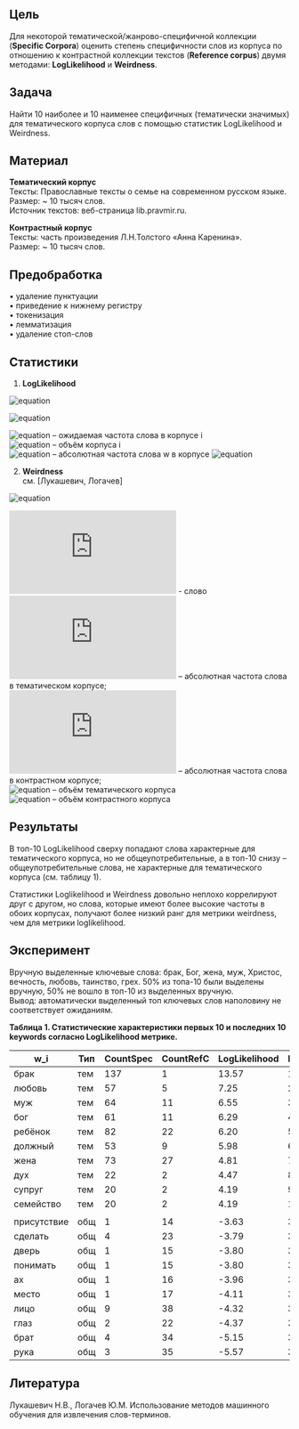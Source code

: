 ## Цель
Для некоторой тематической/жанрово-специфичной коллекции (**Specific Corpora**) оценить степень специфичности слов из корпуса по отношению к контрастной коллекции текстов (**Reference corpus**) двумя методами: **LogLikelihood** и **Weirdness**.

## Задача
Найти 10 наиболее и 10 наименее специфичных (тематически значимых) для тематического корпуса слов с помощью статистик LogLikelihood и Weirdness.

## Материал

**Тематический корпус**  
Тексты: Православные тексты о семье на современном русском языке.  
Размер: ~ 10 тысяч слов.  
Источник текстов: веб-страница lib.pravmir.ru.  

**Контрастный корпус**  
Тексты: часть произведения Л.Н.Толстого «Анна Каренина».  
Размер: ~ 10 тысяч слов.  

## Предобработка

•	удаление пунктуации  
•	приведение к нижнему регистру  
•	токенизация  
•	лемматизация  
•	удаление стоп-слов  

## Статистики
1) **LogLikelihood**  

![equation](http://latex.codecogs.com/gif.latex?Loglikelihood={2}\cdot\left({{SpecC(w)}\cdot{ln\left(\frac{SpecC(w)}{E_1}\right)}+{RefC(w)}\cdot{ln\left(\frac{RefC(w)}{E_2}\right)}}\right)) 

![equation](http://latex.codecogs.com/gif.latex?E{i}%20=%20\frac{{|C{i}|}\cdot{\sum_{w}C{i}(w)}}{\sum_{i}|C{i}|})  
  
![equation](http://latex.codecogs.com/gif.latex?E{i}) – ожидаемая частота слова в корпусе i  
![equation](http://latex.codecogs.com/gif.latex?|C{i}|) – объём корпуса i  
![equation](http://latex.codecogs.com/gif.latex?C{i}(w)) – абсолютная частота слова w в корпусе ![equation](http://latex.codecogs.com/gif.latex?C{i})

2) **Weirdness**  
см. [Лукашевич, Логачев]  

![equation](http://latex.codecogs.com/gif.latex?Weirdness%20(w)%20=%20%20{\frac{SpecC(w)}{|SpeC|}%20}\cdot{%20{\frac{|RefC|}{RefC(w)}}})

![equation](http://latex.codecogs.com/gif.latex?w) - слово  
![equation](http://latex.codecogs.com/gif.latex?SpecC(w)) –  абсолютная частота слова в тематическом корпусе;  
![equation](http://latex.codecogs.com/gif.latex?RefC(w)) –  абсолютная частота слова в контрастном корпусе;  
![equation](http://latex.codecogs.com/gif.latex?|SpecC|) – объём тематического корпуса  
![equation](http://latex.codecogs.com/gif.latex?|RefC|) – объём контрастного корпуса  

## Результаты  

В топ-10 LogLikelihood сверху попадают слова характерные для тематического корпуса, но не общеупотребительные, а в топ-10 снизу – общеупотребительные слова, не характерные для тематического корпуса (см. таблицу 1).  
  
Статистики Loglikelihood и Weirdness довольно неплохо коррелируют друг с другом, но слова, которые имеют более высокие частоты в обоих корпусах, получают более низкий ранг для метрики weirdness, чем для метрики loglikelihood.  

## Эксперимент
Вручную выделенные ключевые слова: брак, Бог, жена, муж, Христос, вечность, любовь, таинство, грех. 
50% из топа-10 были выделены вручную, 50% не вошло в топ-10 из выделенных вручную.  
Вывод: автоматически выделенный топ ключевых слов наполовину не соответствует ожиданиям.  

**Таблица 1. Статистические характеристики первых 10 и последних 10 keywords согласно LogLikelihood метрике.**

w_i|Тип|CountSpec|CountRefC|LogLikelihood|Ранг1|Weirdness|Ранг2
----|----|-----------------------------------|-------------------------------|-------------|----|-----------------|----
брак|тем|137|1|13.57|1|140.05|1	 
любовь|тем|57|5|7.25|2|11.65|3  
муж|тем|64|11|6.55|3|5.95|27  
бог|тем|61|11|6.29|4|5.67|28  
ребёнок|тем|82|22|6.20|5|3.81|58  
должный|тем|53|9|5.98|6|6.02|26  
жена|тем|73|27|4.81|7|2.76|99  
дух|тем|22|2|4.47|8|11.24|5  
супруг|тем|20|2|4.19|9|10.22|8  	
семейство|тем|20|2|4.19|10|10.22|10  
|||||||
присутствие|общ|1|14|-3.63|3818|0.073|536  
сделать|общ|4|23|-3.79|3819|0.178|523  
дверь|общ|1|15|-3.80|3820|0.068|538  
понимать|общ|1|15|-3.80|3821|0.068|537  
ах|общ|1|16|-3.96|3822|0.064|539  
место|общ|1|17|-4.11|3833|0.060|540  
лицо|общ|9|38|-4.32|3834|0.242|510  
глаз|общ|2|22|-4.37|3835|0.093|533  
брат|общ|4|34|-5.15|3836|0.120|531  
рука|общ|3|35|-5.57|3837|0.088|534  
  
## Литература  
Лукашевич Н.В., Логачев Ю.М. Использование методов машинного обучения для извлечения слов-терминов. 
